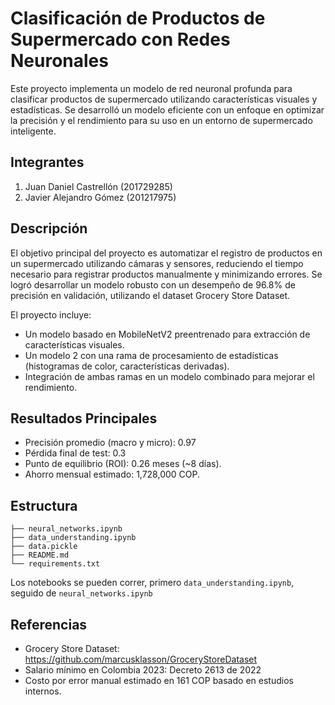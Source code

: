 # Clasificación de Productos de Supermercado con Redes Neuronales

Este proyecto implementa un modelo de red neuronal profunda para clasificar productos de supermercado utilizando características visuales y estadísticas. Se desarrolló un modelo eficiente con un enfoque en optimizar la precisión y el rendimiento para su uso en un entorno de supermercado inteligente.

## Integrantes

1. Juan Daniel Castrellón (201729285)
2. Javier Alejandro Gómez (201217975) 

## Descripción

El objetivo principal del proyecto es automatizar el registro de productos en un supermercado utilizando cámaras y sensores, reduciendo el tiempo necesario para registrar productos manualmente y minimizando errores. Se logró desarrollar un modelo robusto con un desempeño de 96.8% de precisión en validación, utilizando el dataset Grocery Store Dataset.  

El proyecto incluye:

- Un modelo basado en MobileNetV2 preentrenado para extracción de características visuales.
- Un modelo 2 con una rama de procesamiento de estadísticas (histogramas de color, características derivadas).
- Integración de ambas ramas en un modelo combinado para mejorar el rendimiento.

## Resultados Principales
- Precisión promedio (macro y micro): 0.97
- Pérdida final de test: 0.3
- Punto de equilibrio (ROI): 0.26 meses (~8 días).
- Ahorro mensual estimado: 1,728,000 COP.

## Estructura

```
├── neural_networks.ipynb          
├── data_understanding.ipynb
├── data.pickle
├── README.md
└── requirements.txt  
```

Los notebooks se pueden correr, primero `data_understanding.ipynb`, seguido de `neural_networks.ipynb`

## Referencias

- Grocery Store Dataset: https://github.com/marcusklasson/GroceryStoreDataset
- Salario mínimo en Colombia 2023: Decreto 2613 de 2022
- Costo por error manual estimado en 161 COP basado en estudios internos.